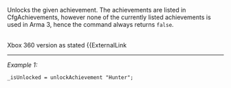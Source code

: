 Unlocks the given achievement. The achievements are listed in CfgAchievements, however none of the currently listed achievements is used in Arma 3, hence the command always returns `false`.<br><br>

 Xbox 360 version as stated
{{ExternalLink


---
*Example 1:*
```sqf
_isUnlocked = unlockAchievement "Hunter";
```